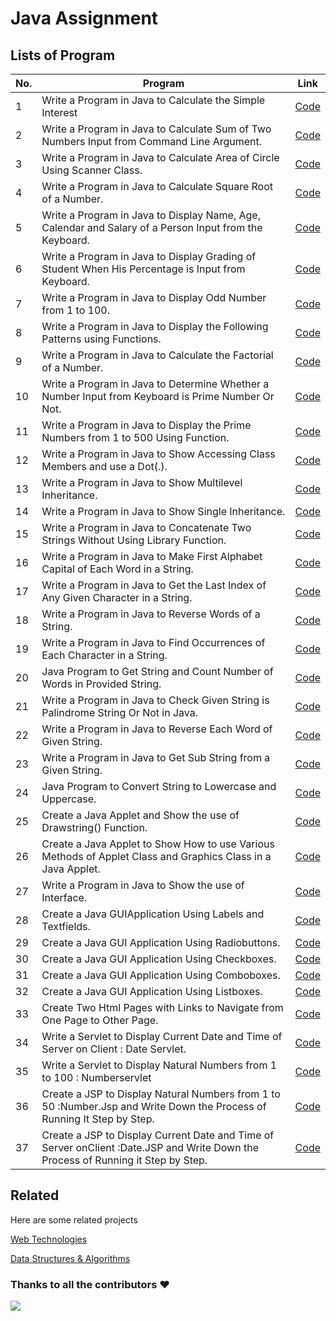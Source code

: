 # Java Assignment
 

## Lists of Program

| No.| Program | Link |
| --- | --- | --- |
| 1 | Write a Program in Java to Calculate the Simple Interest | [Code](https://github.com/Makhanlal-Chaturvedi-University/Java/tree/main/Project%201)  |
| 2 | Write a Program in Java to Calculate  Sum  of  Two  Numbers  Input  from Command Line Argument. | [Code](https://github.com/Makhanlal-Chaturvedi-University/Java/tree/main/Project%202)  |
| 3 |	Write a Program in Java to Calculate Area of Circle Using Scanner Class. | [Code](https://github.com/Makhanlal-Chaturvedi-University/Java/tree/main/Project%203)  |
| 4 |	Write a Program in Java to Calculate Square Root of a Number. | [Code](https://github.com/Makhanlal-Chaturvedi-University/Java/tree/main/Project%204)   |
| 5 |	Write a Program in Java to Display Name, Age, Calendar and Salary of a Person Input from the Keyboard. | [Code](https://github.com/Makhanlal-Chaturvedi-University/Java/tree/main/Project%205) |
| 6 | Write a Program in Java to Display Grading of Student When His Percentage is Input from Keyboard. | [Code](https://github.com/Makhanlal-Chaturvedi-University/Java/tree/main/Project%206)  |
| 7 | Write a Program in Java to Display Odd Number from 1 to 100. | [Code](https://github.com/Makhanlal-Chaturvedi-University/Java/tree/main/Project%207)  |
| 8 | Write a Program in Java to Display the Following Patterns using Functions. | [Code](https://github.com/Makhanlal-Chaturvedi-University/Java/tree/main/Project%208)  |
| 9 | Write a Program in Java to Calculate the Factorial of a Number. | [Code](https://github.com/Makhanlal-Chaturvedi-University/Java/tree/main/Project%209) |
| 10 |	Write a Program in Java to Determine Whether a Number Input from Keyboard is Prime Number Or Not. | [Code](https://github.com/Makhanlal-Chaturvedi-University/Java/tree/main/Project%2010) |
| 11 |	Write a Program in Java to Display the Prime Numbers from 1 to 500 Using Function. | [Code](https://github.com/Makhanlal-Chaturvedi-University/Java/tree/main/Project%2011) |
| 12 |	Write a Program in Java to Show Accessing Class Members and use a Dot(.). | [Code](https://github.com/Makhanlal-Chaturvedi-University/Java/tree/main/Project%2012) |
| 13 |	Write a Program in Java to Show Multilevel Inheritance. | [Code](https://github.com/Makhanlal-Chaturvedi-University/Java/tree/main/Project%2013) |
| 14 |	Write a Program in Java to Show Single Inheritance. | [Code](https://github.com/Makhanlal-Chaturvedi-University/Java/tree/main/Project%2014) |
| 15 |	Write a Program in Java to Concatenate Two Strings Without Using Library Function. | [Code](https://github.com/Makhanlal-Chaturvedi-University/Java/tree/main/Project%2015) |
| 16 |	Write a Program in Java to Make First Alphabet Capital of Each Word in a String. | [Code](https://github.com/Makhanlal-Chaturvedi-University/Java/tree/main/Project%2016) |
| 17 | Write a Program in Java to Get the Last Index of Any Given Character in a String.  | [Code](https://github.com/Makhanlal-Chaturvedi-University/Java/tree/main/Project%2017)  |
| 18 |	Write a Program in Java to Reverse Words of a String. | [Code](https://github.com/Makhanlal-Chaturvedi-University/Java/tree/main/Project%2018) |
| 19 |	Write a Program in Java to Find Occurrences of Each Character in a String. | [Code](https://github.com/Makhanlal-Chaturvedi-University/Java/tree/main/Project%2019) |
| 20 |	Java Program to Get String and Count Number of Words in Provided String. | [Code](https://github.com/Makhanlal-Chaturvedi-University/Java/tree/main/Project%2020) |
| 21 |	Write a Program in Java to Check Given String is Palindrome String Or Not in Java. | [Code](https://github.com/Makhanlal-Chaturvedi-University/Java/tree/main/Project%2021) |
| 22 |	Write a Program in Java to Reverse Each Word of Given String. | [Code](https://github.com/Makhanlal-Chaturvedi-University/Java/tree/main/Project%2022) |
| 23 |	Write a Program in Java to Get Sub String from a Given String. | [Code](https://github.com/Makhanlal-Chaturvedi-University/Java/tree/main/Project%2023) |
| 24 | Java Program to Convert String to Lowercase and Uppercase. | [Code](https://github.com/Makhanlal-Chaturvedi-University/Java/tree/main/Project%2024) |
| 25 | Create a Java Applet and Show the use of Drawstring() Function. | [Code](https://github.com/Makhanlal-Chaturvedi-University/Java/tree/main/Project%2025) |
| 26 | Create a Java Applet to Show How to use Various Methods of Applet Class and Graphics Class in a Java Applet. | [Code](https://github.com/Makhanlal-Chaturvedi-University/Java/tree/main/Project%2026) |
| 27 | Write a Program in Java to Show the use of Interface. | [Code](https://github.com/Makhanlal-Chaturvedi-University/Java/tree/main/Project%2027) |
| 28 | Create a Java GUIApplication Using Labels and Textfields. | [Code](https://github.com/Makhanlal-Chaturvedi-University/Java/tree/main/Project%2028) |
| 29 | Create a Java GUI Application Using Radiobuttons. | [Code](https://github.com/Makhanlal-Chaturvedi-University/Java/tree/main/Project%2029) |
| 30 | Create a Java GUI Application Using Checkboxes. | [Code](https://github.com/Makhanlal-Chaturvedi-University/Java/tree/main/Project%2030) |
| 31 | Create a Java GUI Application Using Comboboxes. | [Code](https://github.com/Makhanlal-Chaturvedi-University/Java/tree/main/Project%2031) |
| 32 | Create a Java GUI Application Using Listboxes. | [Code](https://github.com/Makhanlal-Chaturvedi-University/Java/tree/main/Project%2032) |
| 33 | Create Two Html Pages with Links to Navigate from One Page to Other Page. | [Code](https://github.com/Makhanlal-Chaturvedi-University/Java/tree/main/Project%2033) |
| 34 | Write a Servlet to Display Current Date and Time of Server on Client : Date Servlet. | [Code](https://github.com/Makhanlal-Chaturvedi-University/Java/tree/main/Project%2034) |
| 35 | Write a Servlet to Display Natural Numbers from 1 to 100 : Numberservlet | [Code](https://github.com/Makhanlal-Chaturvedi-University/Java/tree/main/Project%2035) |
| 36 | Create a JSP to Display Natural Numbers from 1 to 50 :Number.Jsp and Write Down the Process of Running It Step by Step. | [Code](https://github.com/Makhanlal-Chaturvedi-University/Java/tree/main/Project%2036) |
| 37 | Create a JSP to Display Current Date and Time of Server onClient :Date.JSP and Write Down the Process of Running it Step by Step. | [Code](https://github.com/Makhanlal-Chaturvedi-University/Java/tree/main/Project%2037) |


## Related

Here are some related projects

[Web Technologies](https://github.com/Makhanlal-Chaturvedi-University/Web-Technologies)

[Data Structures & Algorithms](https://github.com/Makhanlal-Chaturvedi-University/Data-Structures-Algorithms)


### Thanks to all the contributors ❤️
<a href = "https://github.com/Makhanlal-Chaturvedi-University/Python/graphs/contributors">
  <img src = "https://contrib.rocks/image?repo=Makhanlal-Chaturvedi-University/Java"/>
</a>
